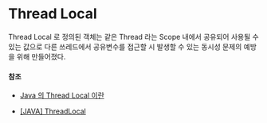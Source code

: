 # Thread Local

Thread Local 로 정의된 객체는 같은 Thread 라는 Scope 내에서 공유되어 사용될 수 있는 값으로 다른 쓰레드에서 공유변수를 접근할 시 발생할 수 있는 동시성 문제의 예방을 위해 만들어졌다.



#### 참조

- [Java 의 Thread Local 이란](https://jins-dev.tistory.com/entry/Java-의-Thread-Local-이란)

- [[JAVA] ThreadLocal](https://velog.io/@skygl/ThreadLocal)

